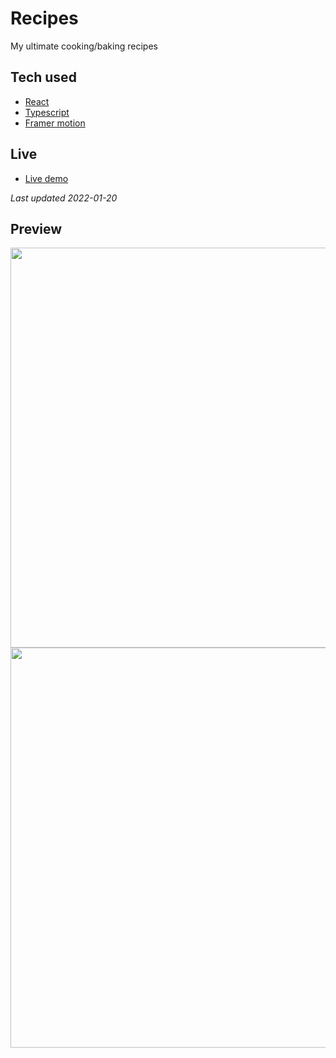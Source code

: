 # Recipes
My ultimate cooking/baking recipes


Tech used
-------------
- [React](https://reactjs.org/)
- [Typescript](https://www.typescriptlang.org/)
- [Framer motion](https://www.framer.com/motion/)


Live
-------------
- [Live demo](http://cooking.fralle.net/)

<em>Last updated 2022-01-20</em>


Preview
-------------
<img src="https://user-images.githubusercontent.com/6375613/150353120-746d1531-1f45-4a67-8a56-489a6060981e.png" width="640" /> 
<img src="https://user-images.githubusercontent.com/6375613/150353143-bb68ce55-c414-45d4-bed5-248778773f35.png" width="640" /> 


